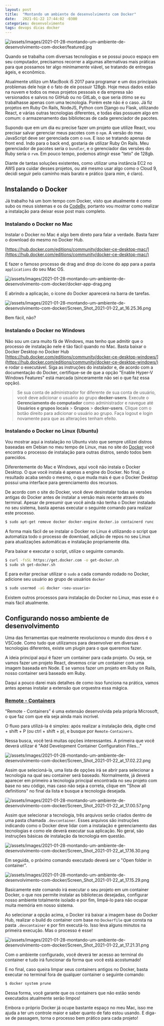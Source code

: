```yaml
---
layout: post
title:  "Montando um ambiente de desenvolvimento com Docker"
date:   2021-01-22 17:44:02 -0300
categories: desenvolvimento
tags: devops dicas docker
---
```

![/assets/images/2021-01-28-montando-um-ambiente-de-desenvolvimento-com-docker/featured.jpg](/assets/images/2021-01-28-montando-um-ambiente-de-desenvolvimento-com-docker/featured.jpg)

Quando se trabalha com diversas tecnologias e se possui pouco espaço em seu computador, precisamos recorrer a algumas alternativas mais práticas para que possamos ter algo minimamente viável, se tratando de entregas ágeis, e econômico.

Atualmente utilizo um MacBook i5 2017 para programar e um dos principais problemas dele hoje é o fato de ele possuir 128gb. Hoje meus dados estão na nuvem e todos os meus projetos pessoais e da empresa são versionados e salvos no GitHub ou no GitLab, o que seria ótimo se eu trabalhasse apenas com uma tecnologia. Porém este não é o caso. Já fiz projetos em Ruby On Rails, NodeJS, Python com Django ou Flask, utilizando React, e várias outras tecnologias diferentes, e todas elas possuem algo em comum: o armazenamento das bibliotecas de cada gerenciador de pacotes.

Supondo que em um dia eu precise fazer um projeto que utilize React, vou precisar salvar gerenciar meus pacotes com o `npm`. A versão do meu JavaScript deve ser gerenciada com o `nvm`. E isso se tratando apenas de front end. Indo para o back end, gostaria de utilizar Ruby On Rails. Meu gerenciador de pacotes seria o `bundler`, e o gerenciador das versões do Ruby seria o `rvm`. Em pouco tempo, podemos atingir esse "teto" de 128gb.

Diante de tantas soluções existentes, como utilizar uma instância EC2 no AWS para cuidar desses projetos, ou até mesmo usar algo como o Cloud 9, decidi seguir pelo caminho mais barato e prático (para mim, é claro).

## Instalando o Docker

Já trabalho há um bom tempo com Docker, visto que atualmente é como subo os meus sistemas e os da [CodeBy](https://codeby.com.br/), portanto vou mostrar como realizar a instalação para deixar esse post mais completo.

### Instalando o Docker no Mac

Instalar o Docker no Mac é algo bem direto para falar a verdade. Basta fazer o download do mesmo no Docker Hub.

[https://hub.docker.com/editions/community/docker-ce-desktop-mac/](https://hub.docker.com/editions/community/docker-ce-desktop-mac/)

E fazer o famoso processo de drag and drop do ícone do app para a pasta `applications` do seu Mac OS.

![/assets/images/2021-01-28-montando-um-ambiente-de-desenvolvimento-com-docker/docker-app-drag.png](/assets/images/2021-01-28-montando-um-ambiente-de-desenvolvimento-com-docker/docker-app-drag.png)

E abrindo a aplicação, o ícone do Docker aparecerá na barra de tarefas.

![/assets/images/2021-01-28-montando-um-ambiente-de-desenvolvimento-com-docker/Screen_Shot_2021-01-22_at_16.25.36.png](/assets/images/2021-01-28-montando-um-ambiente-de-desenvolvimento-com-docker/Screen_Shot_2021-01-22_at_16.25.36.png)

Bem fácil, não?

### Instalando o Docker no Windows

Não sou um cara muito fã de Windows, mas tenho que admitir que o processo de instalação nele é tão fácil quando no Mac. Basta baixar o Docker Desktop no Docker Hub [https://hub.docker.com/editions/community/docker-ce-desktop-windows/](https://hub.docker.com/editions/community/docker-ce-desktop-windows/) e rodar o executável. Siga as instruções do instalador e, de acordo com a documentação do Docker, certifique-se de que a opção "Enable Hyper-V Windows Features" está marcada (sinceramente não sei o que faz essa opção). 

> Se sua conta de administrador for diferente de sua conta de usuário, você deve adicionar o usuário ao grupo **docker-users**. Execute o **Gerenciamento do computador** como administrador e navegue até **Usuários e grupos locais** > **Grupos** > **docker-users**. Clique com o botão direito para adicionar o usuário ao grupo. Faça logout e login novamente para que as alterações tenham efeito.

### Instalando o Docker no Linux (Ubuntu)

Vou mostrar aqui a instalação no Ubuntu visto que sempre utilizei distros baseadas em Debian no meu tempo de Linux, mas no site do [Docker](https://docs.docker.com/engine/install) você encontra o processo de instalação para outras distros, sendo todos bem parecidos.

Diferentemente do Mac e Windows, aqui você não instala o Docker Desktop. O que você instala é apenas a engine do Docker. No final, o resultado acaba sendo o mesmo, o que muda mais é que o Docker Desktop possui uma interface para gerenciamento dos recursos.

De acordo com o site do Docker, você deve desinstalar todas as versões antigas do Docker antes de instalar a versão mais recente através do terminal. Apesar de presumir que você ainda não tenha o Docker instalado no seu sistema, basta apenas executar o seguinte comando para realizar este processo.

```bash
$ sudo apt-get remove docker docker-engine docker.io containerd runc
```

A forma mais fácil de se instalar o Docker no Linux é utilizando o script que automatiza todo o processo de download, adição de repos no seu Linux para atualizações automáticas e instalação propriamente dita. 

Para baixar e executar o script, utilize o seguinte comando.

```bash
$ curl -fsSL https://get.docker.com -o get-docker.sh
$ sudo sh get-docker.sh
```

E para evitar precisar utilizar o `sudo` a cada comando rodado no Docker, adicione seu usuário ao grupo de usuários `docker`

```bash
$ sudo usermod -aG docker <seu-usuario>
```

Existem outros processos para instalação do Docker no Linux, mas esse é o mais fácil atualmente.

## Configurando nosso ambiente de desenvolvimento

Uma das ferramentas que realmente revolucionou o mundo dos devs é o VSCode. Como tudo que utilizamos para desenvolver em diversas tecnologias diferentes, existe um plugin para o que queremos fazer.

A ideia principal aqui é fazer um container para cada projeto. Ou seja, se vamos fazer um projeto React, devemos criar um container com uma imagem baseada em Node. E se vamos fazer um projeto em Ruby on Rails, nosso container será baseado em Ruby.

Daqui a pouco darei mais detalhes de como isso funciona na prática, vamos antes apenas instalar a extensão que orquestra essa mágica.

### [Remote - Containers](https://marketplace.visualstudio.com/items?itemName=ms-vscode-remote.remote-containers)

"Remote - Containers" é uma extensão desenvolvida pela própria Microsoft, o que faz com que ela seja ainda mais incrível.

O fluxo para utilizá-la é simples: após realizar a instalação dela, digite cmd + shift + P (ou ctrl + shift + p), e busque por `Remote-Containers`.

Nessa busca, você terá muitas opções interessantes. A primeira que você deverá utilizar é "Add Development Container Configuration Files..."

![/assets/images/2021-01-28-montando-um-ambiente-de-desenvolvimento-com-docker/Screen_Shot_2021-01-22_at_17.02.22.png](/assets/images/2021-01-28-montando-um-ambiente-de-desenvolvimento-com-docker/Screen_Shot_2021-01-22_at_17.02.22.png)

Assim que selecioná-la, uma lista de opções irá se abrir para selecionar a tecnologia na qual seu container será baseado. Normalmente, já deverá aparecer em primeiro a tecnologia principal encontrada no seu projeto com base no seu código, mas caso não seja a correta, clique em "Show all definitions" no final da lista e busque a tecnologia desejada.

![/assets/images/2021-01-28-montando-um-ambiente-de-desenvolvimento-com-docker/Screen_Shot_2021-01-22_at_17.00.57.png](/assets/images/2021-01-28-montando-um-ambiente-de-desenvolvimento-com-docker/Screen_Shot_2021-01-22_at_17.00.57.png)

Assim que selecionar a tecnologia, três arquivos serão criados dentro de uma pasta chamada `.devcontainer`.  Esses arquivos são instruções indicando como o Docker deve lidar com a instalação e gerenciamento das tecnologias e como ele deverá executar sua aplicação. No geral, são instruções básicas de instalação da tecnologia em questão.

![/assets/images/2021-01-28-montando-um-ambiente-de-desenvolvimento-com-docker/Screen_Shot_2021-01-22_at_17.16.30.png](/assets/images/2021-01-28-montando-um-ambiente-de-desenvolvimento-com-docker/Screen_Shot_2021-01-22_at_17.16.30.png)

Em seguida, o próximo comando executado deverá ser o "Open folder in container".

![/assets/images/2021-01-28-montando-um-ambiente-de-desenvolvimento-com-docker/Screen_Shot_2021-01-22_at_17.15.29.png](/assets/images/2021-01-28-montando-um-ambiente-de-desenvolvimento-com-docker/Screen_Shot_2021-01-22_at_17.15.29.png)

Basicamente este comando irá executar o seu projeto em um container Docker, o que nos permite instalar as bibliotecas desejadas, configurar nosso ambiente totalmente isolado e por fim, limpá-lo para não ocupar muita memória em nosso sistema.

Ao selecionar a opção acima, o Docker irá baixar a imagem base do Docker Hub, realizar o build do container com base no `Dockerfile` que consta na pasta `.devcontainer` e por fim executá-lo. Isso leva alguns minutos na primeira execução. Mas o processo é esse!

![/assets/images/2021-01-28-montando-um-ambiente-de-desenvolvimento-com-docker/Screen_Shot_2021-01-22_at_17.21.31.png](/assets/images/2021-01-28-montando-um-ambiente-de-desenvolvimento-com-docker/Screen_Shot_2021-01-22_at_17.21.31.png)

Com o ambiente configurado, você deverá ter acesso ao terminal do container e tudo irá funcionar da forma que você está acostumado!

E no final, caso queira limpar seus containers antigos no Docker, basta executar no terminal fora de qualquer container o seguinte comando:

```bash
$ docker system prune
```

Dessa forma, você garante que os containers que não estão sendo executados atualmente serão limpos!

Embora o próprio Docker já ocupe bastante espaço no meu Mac, isso me ajuda a ter um controle maior e saber quanto de fato estou usando. E diga-se de passagem, torna o processo bem prático para cada projeto!